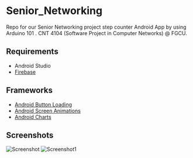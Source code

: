 # Senior_Networking
Repo for our Senior Networking project step counter Android App by using Arduino 101 . CNT 4104 (Software Project in Computer Networks) @ FGCU.  

## Requirements
- Android Studio
- [Firebase](https://firebase.google.com/docs/android/setup)

## Frameworks
- [Android Button Loading](https://github.com/dmytrodanylyk/android-process-button)
- [Android Screen Animations](https://github.com/daimajia/AndroidViewAnimations)
- [Android Charts](https://github.com/PhilJay/MPAndroidChart)

## Screenshots
![Screenshot](https://i.imgur.com/7Z24FnW.png)
![Screenshot1](https://i.imgur.com/uRs1d5M.png)